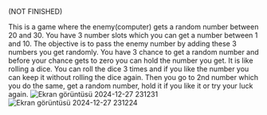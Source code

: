 (NOT FINISHED)

This is a game where the enemy(computer) gets a random number between 20 and 30. You have 3 number slots which you can get a number between 1 and 10. The objective is to pass the enemy number by adding these 3 numbers you get randomly. You have 3 chance to get a random number and before your chance gets to zero you can hold the number you get. It is like rolling a dice. You can roll the dice 3 times and if you like the number you can keep it without rolling the dice again. Then you go to 2nd number which you do the same, get a random number, hold it if you like it or try your luck again. 
![Ekran görüntüsü 2024-12-27 231231](https://github.com/user-attachments/assets/661f98ba-f62d-4faf-99fc-4aa15212d705)
![Ekran görüntüsü 2024-12-27 231224](https://github.com/user-attachments/assets/7be60e6a-bd86-4099-a01c-9f83be5aedda)
